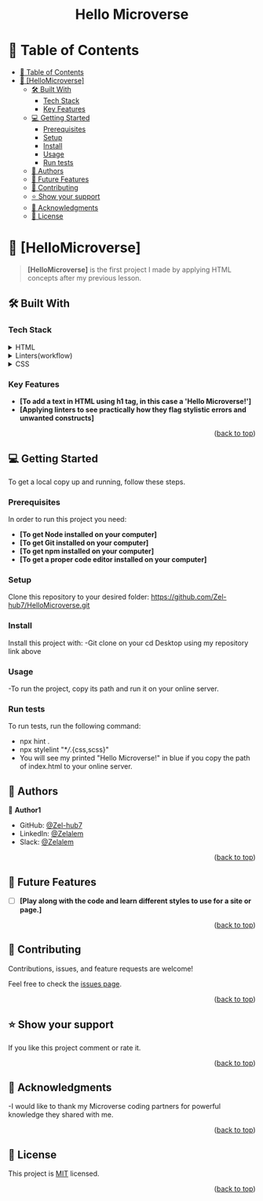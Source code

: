 <div align="center">
  <h1><b>Hello Microverse</b></h1>

</div>

# 📗 Table of Contents

- [📗 Table of Contents](#-table-of-contents)
- [📖 \[HelloMicroverse\] ](#-hellomicroverse-)
  - [🛠 Built With ](#-built-with-)
    - [Tech Stack ](#tech-stack-)
    - [Key Features ](#key-features-)
  - [💻 Getting Started ](#-getting-started-)
    - [Prerequisites](#prerequisites)
    - [Setup](#setup)
    - [Install](#install)
    - [Usage](#usage)
    - [Run tests](#run-tests)
  - [👥 Authors ](#-authors-)
  - [🔭 Future Features ](#-future-features-)
  - [🤝 Contributing ](#-contributing-)
  - [⭐️ Show your support ](#️-show-your-support-)
  - [🙏 Acknowledgments ](#-acknowledgments-)
  - [📝 License ](#-license-)

# 📖 [HelloMicroverse] <a name="about-project"></a>

>**[HelloMicroverse]** is the first project I made by applying HTML concepts after my previous lesson.

## 🛠 Built With <a name="built-with"></a>

### Tech Stack <a name="tech-stack"></a>



<details>
  <summary>HTML</summary>
  <ul>
    <li><a href="https://youtu.be/kUMe1FH4CHE">Learn HTML</a></li>
  </ul>
</details>

<details>
  <summary>Linters(workflow)</summary>
  <ul>
    <li><a href="https://youtu.be/HDQXWr5TOnI">Save your code time with linters!</a></li>
  </ul>
</details>

<details>
<summary>CSS</summary>
  <ul>
    <li><a href="https://youtu.be/1Rs2ND1ryYc">Learn CSS</a></li>
  </ul>
</details>

### Key Features <a name="key-features"></a>


- **[To add a text in HTML using h1 tag, in this case a 'Hello Microverse!']**
- **[Applying linters to see practically how they flag stylistic errors and unwanted constructs]**

<p align="right">(<a href="#readme-top">back to top</a>)</p>


## 💻 Getting Started <a name="getting-started"></a>


To get a local copy up and running, follow these steps.

### Prerequisites

In order to run this project you need:
- **[To get Node installed on your computer]**
- **[To get Git installed on your computer]**
- **[To get npm installed on your computer]**
- **[To get a proper code editor installed on your computer]**

### Setup

Clone this repository to your desired folder: https://github.com/Zel-hub7/HelloMicroverse.git

### Install

Install this project with:
-Git clone on your cd Desktop using my repository link above

### Usage

-To run the project, copy its path and run it on your online server.
### Run tests

To run tests, run the following command:
- npx hint .
- npx stylelint "\*_/_.{css,scss}"
- You will see my printed "Hello Microverse!" in blue if you copy the path of index.html to your online server.

## 👥 Authors <a name="authors"></a>

👤 **Author1**

- GitHub: [@Zel-hub7](https://github.com/Zel-hub7)
- LinkedIn: [@Zelalem](https://www.linkedin.com/in/zelalem-yohannes-40356a239/)
- Slack: [@Zelalem](https://app.slack.com/client/T47CT8XPG/D055AUYPERW/rimeto_profile/U04QZFGKT99)

<p align="right">(<a href="#readme-top">back to top</a>)</p>


## 🔭 Future Features <a name="future-features"></a>


- [ ] **[Play along with the code and learn different styles to use for a site or page.]**

<p align="right">(<a href="#readme-top">back to top</a>)</p>

## 🤝 Contributing <a name="contributing"></a>

Contributions, issues, and feature requests are welcome!

Feel free to check the [issues page](../../issues/).

<p align="right">(<a href="#readme-top">back to top</a>)</p>

## ⭐️ Show your support <a name="support"></a>

If you like this project comment or rate it.

<p align="right">(<a href="#readme-top">back to top</a>)</p>

## 🙏 Acknowledgments <a name="acknowledgements"></a>


-I would like to thank my Microverse coding partners for powerful knowledge they shared with me.

<p align="right">(<a href="#readme-top">back to top</a>)</p>


## 📝 License <a name="license"></a>

This project is [MIT](/MIT.md) licensed.

<p align="right">(<a href="#readme-top">back to top</a>)</p>
